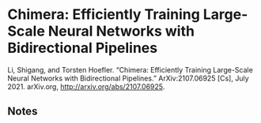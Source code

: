 # Chimera: Efficiently Training Large-Scale Neural Networks with Bidirectional Pipelines

Li, Shigang, and Torsten Hoefler. “Chimera: Efficiently Training Large-Scale Neural Networks with Bidirectional Pipelines.” ArXiv:2107.06925 [Cs], July 2021. arXiv.org, http://arxiv.org/abs/2107.06925.

## Notes
